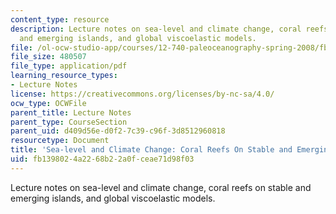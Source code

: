 ```yaml
---
content_type: resource
description: Lecture notes on sea-level and climate change, coral reefs on stable
  and emerging islands, and global viscoelastic models.
file: /ol-ocw-studio-app/courses/12-740-paleoceanography-spring-2008/fb1398024a2268b22a0fceae71d98f03_lec05.pdf
file_size: 480507
file_type: application/pdf
learning_resource_types:
- Lecture Notes
license: https://creativecommons.org/licenses/by-nc-sa/4.0/
ocw_type: OCWFile
parent_title: Lecture Notes
parent_type: CourseSection
parent_uid: d409d56e-d0f2-7c39-c96f-3d8512960818
resourcetype: Document
title: 'Sea-level and Climate Change: Coral Reefs On Stable and Emerging Islands'
uid: fb139802-4a22-68b2-2a0f-ceae71d98f03
---
```

Lecture notes on sea-level and climate change, coral reefs on stable and emerging islands, and global viscoelastic models.